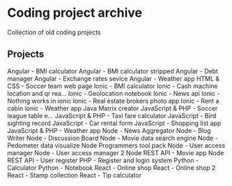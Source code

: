 # Coding project archive

Collection of old coding projects

## Projects
Angular - BMI calculator
Angular - BMI calculator stripped
Angular - Debt manager
Angular - Exchange rates sevice
Angular - Weather app
HTML & CSS - Soccer team web page
lonic - BMI calculator
lonic - Cash machine location and qr rea...
lonic - Geolocation notebook
lonic - News api
lonic - Nothing works in ionic
lonic - Real estate brokers photo app
lonic - Rent a cabin
lonic - Weather app
Java Matrix creator
JavaScript & PHP - Soccer league table e...
JavaScript & PHP - Taxi fare calculator
JavaScript - Bird sighting record
JavaScript - Car rental form
JavaScript - Shopping list app
JavaScript & PHP - Weather app
Node - News Aggregator
Node - Blog Writer
Node - Discussion Board
Node - Movie data search engine
Node - Pedometer data visualize
Node Programmers tool pack
Node - User access manager
Node - User access manager 2
Node REST API - Movie app
Node REST API - User register
PHP - Register and login system
Python - Calculator
Python - Notebook
React - Online shop
React - Online shop 2
React - Stamp collection
React - Tip calculator
